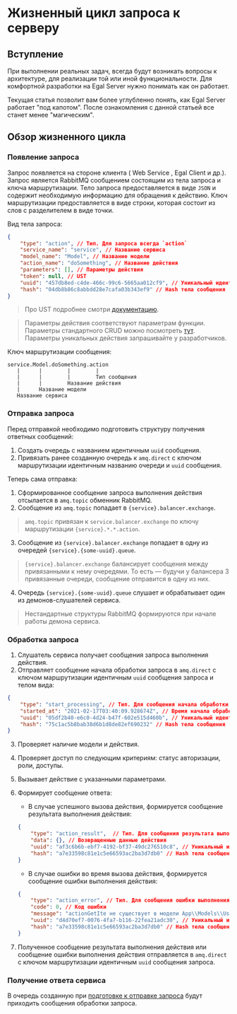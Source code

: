 # Жизненный цикл запроса к серверу

<!-- TODO: Добавить диаграмму -->

## Вступление

При выполнении реальных задач, всегда будут возникать вопросы к
архитектуре, для реализации той или иной функциональности. Для
комфортной разработки на Egal Server нужно понимать как он работает.

Текущая статья позволит вам более углубленно понять, как Egal Server
работает "под капотом". После ознакомления с данной статьей все станет
менее "магическим".


## Обзор жизненного цикла

### Появление запроса

Запрос появляется на стороне клиента ( Web Service , Egal Client и др.).
Запрос является RabbitMQ сообщением состоящим из тела запроса и ключа
маршрутизации. Тело запроса предоставляется в виде `JSON` и содержит
необходимую информацию для обращения к действию. Ключ маршрутизации
предоставляется в виде строки, которая состоит из слов с разделителем в
виде точки.

Вид тела запроса:

```json
{
    "type": "action", // Тип. Для запроса всегда `action`
    "service_name": "service", // Название сервиса
    "model_name": "Model", // Название модели
    "action_name": "doSomething", // Название действия
    "parameters": [], // Параметры действия
    "token": null, // UST
    "uuid": "457db8ed-c4de-466c-99c6-5665aa012cf9", // Уникальный идентификатор сообщения
    "hash": "04db8b86c8abbdd28e7cafa03b343ef9" // Hash тела сообщения
}
```

> Про UST подробнее смотри [документацию](/server/autorization.md).

> Параметры действия соответствуют параметрам функции. Параметры
> стандартного CRUD можно посмотреть [тут](/server/crud/index.md).
> Параметры уникальных действия запрашивайте у разработчиков.

Ключ маршрутизации сообщения:

```text
service.Model.doSomething.action
   |      |        |        |
   |      |        |        Тип сообщения
   |      |        Название действия
   |      Название модели
   Название сервиса
```


### Отправка запроса

Перед отправкой необходимо подготовить структуру получения ответных
сообщений:
1. Создать очередь с названием идентичным `uuid` сообщения.
2. Привязать ранее созданную очередь к `amq.direct` с ключом
   маршрутизации идентичным названию очереди и `uuid` сообщения.

Теперь сама отправка:

1. Сформированное сообщение запроса выполнения действия отсылается в
   `amq.topic` обменник RabbitMQ.
2. Сообщение из `amq.topic` попадает в `{service}.balancer.exchange`.

> `amq.topic` привязан к `service.balancer.exchange` по ключу
> маршрутизации `{service}.*.*.action`.

3. Сообщение из `{service}.balancer.exchange` попадает в одну из
   очередей `{service}.{some-uuid}.queue`.

> `{service}.balancer.exchange` балансирует сообщения между
> привязанными к нему очередями. То есть — будучи у балансера 3
> привязанные очереди, сообщение отправится в одну из них.

4. Очередь `{service}.{some-uuid}.queue` слушает и обрабатывает один из
   демонов-слушателей сервиса.

> Нестандартные структуры RabbitMQ формируются при начале работы
> демона сервиса.


### Обработка запроса

1. Слушатель сервиса получает сообщения запроса выполнения действия.
2. Отправляет сообщение начала обработки запроса в `amq.direct` с ключом
   маршрутизации идентичным `uuid` сообщения запроса и телом вида:

```json
{
    "type": "start_processing", // Тип. Для сообщения начала обработки `start_processing`
    "started_at": "2021-02-17T03:40:09.928674Z", // Время начала обработки запроса
    "uuid": "05df2b40-e6c0-4d24-b47f-602e515d460b", // Уникальный идентификатор сообщения
    "hash": "75c1ac5b8bab38d6b1d8de82ef690232" // Hash тела сообщения
}
```

3. Проверяет наличие модели и действия.
4. Проверяет доступ по следующим критериям: статус авторизации, роли,
   доступы.
5. Вызывает действие с указанными параметрами.
6. Формирует сообщение ответа:
   * В случае успешного вызова действия, формируется сообщение
     результата выполнения действия:

   ```json
   {
       "type": "action_result",  // Тип. Для сообщения результата выполнения действия `action_result`
       "data": {}, // Возвращенные данные действия
       "uuid": "af3c6b6b-ebf7-4192-bf37-49dc276510c8", // Уникальный идентификатор сообщения
       "hash": "a7e33598c81e1c5e66593ac2ba3d7db0" // Hash тела сообщения
   }
   ```

   * В случае ошибки во время вызова действия, формируется сообщение
     ошибки выполнения действия:

   ```json
   {
       "type": "action_error", // Тип. Для сообщения ошибки выполнения действия `action_error`
       "code": 0, // Код ошибки
       "message": "actionGetIte не существует в модели App\\Models\\User!", // Код ошибки
       "uuid": "d4d70ef7-0076-4fa7-b116-22fea21adc30", // Уникальный идентификатор сообщения
       "hash": "a7e33598c81e1c5e66593ac2ba3d7db0" // Hash тела сообщения
   }
   ```
7. Полученное сообщение результата выполнения действия или сообщение
   ошибки выполнения действия отправляется в `amq.direct` с ключом
   маршрутизации идентичным `uuid` сообщения запроса.


### Получение ответа сервиса

В очередь созданную при
[подготовке к отправке запроса](#Отправка-запроса) будут приходить
сообщения обработки запроса.

